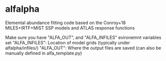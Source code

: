 # alfalpha
Elemental abundance fitting code based on the Conroy+18 MILES+IRTF+MIST SSP models and ATLAS response functions

Make sure you have "ALFA_OUT", and "ALFA_INFILES" evironemnt variables set
"ALFA_INFILES": Location of model grids (typically under alfalpha/infiles/)
"ALFA_OUT": Where the output files are saved (can also be manually defined in alfa_template.py)
